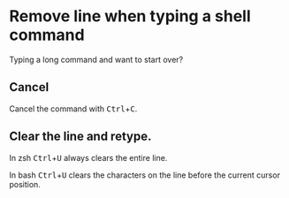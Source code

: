 # Remove line when typing a shell command

Typing a long command and want to start over?

## Cancel

Cancel the command with <kbd>Ctrl</kbd>+<kbd>C</kbd>.

## Clear the line and retype.

In zsh <kbd>Ctrl</kbd>+<kbd>U</kbd> always clears the entire line.

In bash <kbd>Ctrl</kbd>+<kbd>U</kbd> clears the characters on the line before the current cursor position.
